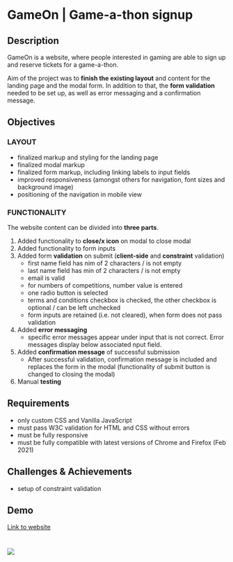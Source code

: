 # GameOn | Game-a-thon signup

## Description

GameOn is a website, where people interested in gaming are able to sign up and reserve tickets for a game-a-thon.

Aim of the project was to **finish the existing layout** and content for the landing page and the modal form. In addition to that, the **form validation** needed to be set up, as well as error messaging and a confirmation message.

## Objectives

### LAYOUT

- finalized markup and styling for the landing page
- finalized modal markup
- finalized form markup, including linking labels to input fields
- improved responsiveness (amongst others for navigation, font sizes and background image)
- positioning of the navigation in mobile view

### FUNCTIONALITY

The website content can be divided into **three parts**.

1. Added functionality to **close/x icon** on modal to close modal
1. Added functionality to form inputs
1. Added form **validation** on submit (**client-side** and **constraint** validation)
   - first name field has nim of 2 characters / is not empty
   - last name field has min of 2 characters / is not empty
   - email is valid
   - for numbers of competitions, number value is entered
   - one radio button is selected
   - terms and conditions checkbox is checked, the other checkbox is optional / can be left unchecked
   - form inputs are retained (i.e. not cleared), when form does not pass validation
1. Added **error messaging**
   - specific error messages appear under input that is not correct. Error messages display below associated nput field.
1. Added **confirmation message** of successful submission
   - After successful validation, confirmation message is included and replaces the form in the modal (functionality of submit button is changed to closing the modal)
1. Manual **testing**

## Requirements

- only custom CSS and Vanilla JavaScript
- must pass W3C validation for HTML and CSS without errors
- must be fully responsive
- must be fully compatible with latest versions of Chrome and Firefox (Feb 2021)

## Challenges & Achievements

- setup of constraint validation

## Demo

[Link to website](https://christinebogdan.github.io/p3_GameOn/)

# <img src="./Screenshots/desktop_1.png">
